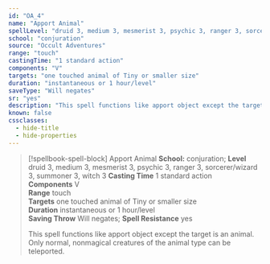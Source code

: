 ```yaml
---
id: "OA_4"
name: "Apport Animal"
spellLevel: "druid 3, medium 3, mesmerist 3, psychic 3, ranger 3, sorcerer/wizard 3, summoner 3, witch 3"
school: "conjuration"
source: "Occult Adventures"
range: "touch"
castingTime: "1 standard action"
components: "V"
targets: "one touched animal of Tiny or smaller size"
duration: "instantaneous or 1 hour/level"
saveType: "Will negates"
sr: "yes"
description: "This spell functions like apport object except the target is an animal. Only normal, nonmagical creatures of the animal type can be teleported."
known: false
cssclasses:
  - hide-title
  - hide-properties
---
```


> [!spellbook-spell-block] Apport Animal
> **School:** conjuration; **Level** druid 3, medium 3, mesmerist 3, psychic 3, ranger 3, sorcerer/wizard 3, summoner 3, witch 3
> **Casting Time** 1 standard action  
> **Components** V  
> **Range** touch  
> **Targets** one touched animal of Tiny or smaller size  
> **Duration** instantaneous or 1 hour/level  
> **Saving Throw** Will negates; **Spell Resistance** yes
> 
> This spell functions like apport object except the target is an animal. Only normal, nonmagical creatures of the animal type can be teleported.